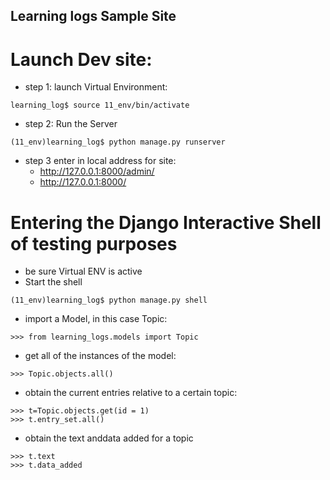 ## Learning logs Sample Site

# Launch Dev site:
- step 1: launch Virtual Environment: 
```console
learning_log$ source 11_env/bin/activate
```
- step 2: Run the Server
```console
(11_env)learning_log$ python manage.py runserver
``` 
- step 3 enter in local address for site:
  - http://127.0.0.1:8000/admin/
  - http://127.0.0.1:8000/

# Entering the Django Interactive Shell of testing purposes
- be sure Virtual ENV is active
- Start the shell
```console
(11_env)learning_log$ python manage.py shell
``` 
- import a Model, in this case Topic:
```console
>>> from learning_logs.models import Topic
``` 
- get all of the instances of the model:
```console
>>> Topic.objects.all()
``` 
- obtain the current entries relative to a certain topic:
```console
>>> t=Topic.objects.get(id = 1)
>>> t.entry_set.all()
``` 
- obtain the text anddata added for a topic
```console
>>> t.text
>>> t.data_added
``` 
